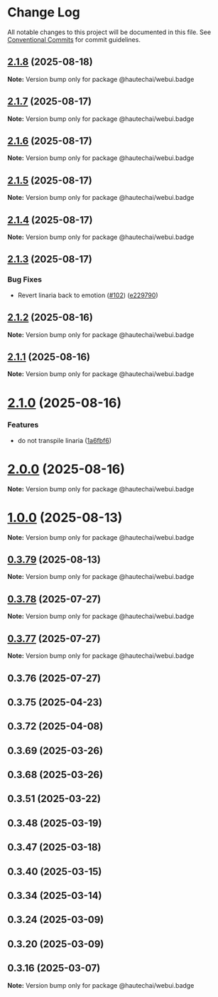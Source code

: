 # Change Log

All notable changes to this project will be documented in this file.
See [Conventional Commits](https://conventionalcommits.org) for commit guidelines.

## [2.1.8](https://github.com/HautechAI/webui/compare/@hautechai/webui.badge@2.1.7...@hautechai/webui.badge@2.1.8) (2025-08-18)

**Note:** Version bump only for package @hautechai/webui.badge

## [2.1.7](https://github.com/HautechAI/webui/compare/@hautechai/webui.badge@2.1.6...@hautechai/webui.badge@2.1.7) (2025-08-17)

**Note:** Version bump only for package @hautechai/webui.badge

## [2.1.6](https://github.com/HautechAI/webui/compare/@hautechai/webui.badge@2.1.5...@hautechai/webui.badge@2.1.6) (2025-08-17)

**Note:** Version bump only for package @hautechai/webui.badge

## [2.1.5](https://github.com/HautechAI/webui/compare/@hautechai/webui.badge@2.1.4...@hautechai/webui.badge@2.1.5) (2025-08-17)

**Note:** Version bump only for package @hautechai/webui.badge

## [2.1.4](https://github.com/HautechAI/webui/compare/@hautechai/webui.badge@2.1.3...@hautechai/webui.badge@2.1.4) (2025-08-17)

**Note:** Version bump only for package @hautechai/webui.badge

## [2.1.3](https://github.com/HautechAI/webui/compare/@hautechai/webui.badge@2.1.2...@hautechai/webui.badge@2.1.3) (2025-08-17)

### Bug Fixes

- Revert linaria back to emotion ([#102](https://github.com/HautechAI/webui/issues/102)) ([e229790](https://github.com/HautechAI/webui/commit/e229790dae8eba4b3037bbe41365e5a73ab7f6dc))

## [2.1.2](https://github.com/HautechAI/webui/compare/@hautechai/webui.badge@2.1.1...@hautechai/webui.badge@2.1.2) (2025-08-16)

**Note:** Version bump only for package @hautechai/webui.badge

## [2.1.1](https://github.com/HautechAI/webui/compare/@hautechai/webui.badge@2.1.0...@hautechai/webui.badge@2.1.1) (2025-08-16)

**Note:** Version bump only for package @hautechai/webui.badge

# [2.1.0](https://github.com/HautechAI/webui/compare/@hautechai/webui.badge@1.0.0...@hautechai/webui.badge@2.1.0) (2025-08-16)

### Features

- do not transpile linaria ([1a6fbf6](https://github.com/HautechAI/webui/commit/1a6fbf6353a0e5028040006b5045170cf83f1ba0))

# [2.0.0](https://github.com/HautechAI/webui/compare/@hautechai/webui.badge@1.0.0...@hautechai/webui.badge@2.0.0) (2025-08-16)

**Note:** Version bump only for package @hautechai/webui.badge

# [1.0.0](https://github.com/HautechAI/webui/compare/@hautechai/webui.badge@0.3.79...@hautechai/webui.badge@1.0.0) (2025-08-13)

**Note:** Version bump only for package @hautechai/webui.badge

## [0.3.79](https://github.com/HautechAI/webui/compare/@hautechai/webui.badge@0.3.78...@hautechai/webui.badge@0.3.79) (2025-08-13)

**Note:** Version bump only for package @hautechai/webui.badge

## [0.3.78](https://github.com/HautechAI/webui/compare/@hautechai/webui.badge@0.3.77...@hautechai/webui.badge@0.3.78) (2025-07-27)

**Note:** Version bump only for package @hautechai/webui.badge

## [0.3.77](https://github.com/HautechAI/webui/compare/@hautechai/webui.badge@0.3.76...@hautechai/webui.badge@0.3.77) (2025-07-27)

**Note:** Version bump only for package @hautechai/webui.badge

## 0.3.76 (2025-07-27)

## 0.3.75 (2025-04-23)

## 0.3.72 (2025-04-08)

## 0.3.69 (2025-03-26)

## 0.3.68 (2025-03-26)

## 0.3.51 (2025-03-22)

## 0.3.48 (2025-03-19)

## 0.3.47 (2025-03-18)

## 0.3.40 (2025-03-15)

## 0.3.34 (2025-03-14)

## 0.3.24 (2025-03-09)

## 0.3.20 (2025-03-09)

## 0.3.16 (2025-03-07)

**Note:** Version bump only for package @hautechai/webui.badge
